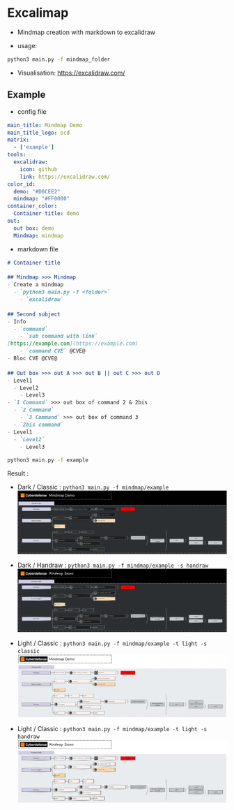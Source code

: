 # Excalimap

- Mindmap creation with markdown to excalidraw

- usage:
```bash
python3 main.py -f mindmap_folder
```

- Visualisation: https://excalidraw.com/

## Example

- config file
```yml
main_title: Mindmap Demo
main_title_logo: ocd
matrix:
  - ['example']
tools:
  excalidraw:
    icon: github
    link: https://excalidraw.com/
color_id:
  demo: "#D0CEE2"
  mindmap: "#FF0000"
container_color:
  Container title: demo
out:
  out box: demo
  Mindmap: mindmap
```

- markdown file
```markdown
# Container title

## Mindmap >>> Mindmap
- Create a mindmap
  - `python3 main.py -f <folder>`
    - `excalidraw`

## Second subject
- Info
  - `command`
    - `sub command with link`
[https://example.com](https://example.com)
    - `command CVE` @CVE@
- Bloc CVE @CVE@

## Out box >>> out A >>> out B || out C >>> out D
- Level1
  - Level2
    - Level3
- `1 Command` >>> out box of command 2 & 2bis
  - `2 Command`
    - `3 Command` >>> out box of command 3
  - `2bis command`
- Level1
  - `Level2`
    - Level3
```

```bash
python3 main.py -f example
```

Result : 
- Dark / Classic : `python3 main.py -f mindmap/example`
![demo_dark_classic](./doc/img/demo_dark_classic.png)

- Dark / Handraw : `python3 main.py -f mindmap/example -s handraw`
![demo_dark_handraw](./doc/img/demo_dark_handraw.png)  

- Light / Classic : `python3 main.py -f mindmap/example -t light -s classic`
![demo_light_classic](./doc/img/demo_light_classic.png)  

- Light / Classic : `python3 main.py -f mindmap/example -t light -s handraw`
![demo_light_handraw](./doc/img/demo_light_handraw.png)  